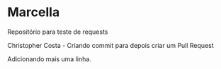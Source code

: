 # Marcella
Repositório para teste de requests

Christopher Costa - Criando commit para depois criar um Pull Request

Adicionando mais uma linha.